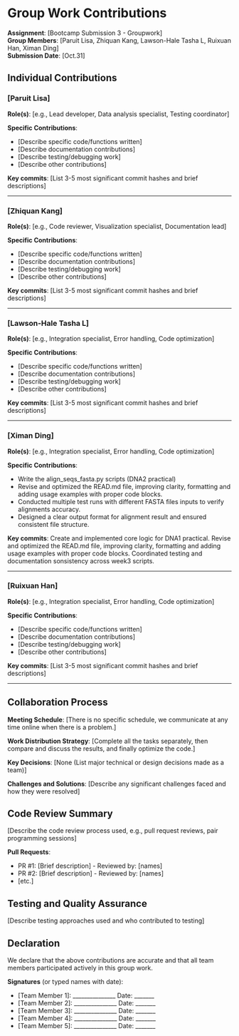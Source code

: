 # Group Work Contributions

**Assignment**: [Bootcamp Submission 3 - Groupwork]  
**Group Members**: [Paruit Lisa, Zhiquan Kang, Lawson-Hale Tasha L, Ruixuan Han, Ximan Ding]  
**Submission Date**: [Oct.31]

## Individual Contributions

### [Paruit Lisa]
**Role(s)**: [e.g., Lead developer, Data analysis specialist, Testing coordinator]

**Specific Contributions**:
- [Describe specific code/functions written]
- [Describe documentation contributions]
- [Describe testing/debugging work]
- [Describe other contributions]

**Key commits**: [List 3-5 most significant commit hashes and brief descriptions]

---

### [Zhiquan Kang]
**Role(s)**: [e.g., Code reviewer, Visualization specialist, Documentation lead]

**Specific Contributions**:
- [Describe specific code/functions written]
- [Describe documentation contributions]
- [Describe testing/debugging work]
- [Describe other contributions]

**Key commits**: [List 3-5 most significant commit hashes and brief descriptions]

---

### [Lawson-Hale Tasha L]
**Role(s)**: [e.g., Integration specialist, Error handling, Code optimization]

**Specific Contributions**:
- [Describe specific code/functions written]
- [Describe documentation contributions]
- [Describe testing/debugging work]
- [Describe other contributions]

**Key commits**: [List 3-5 most significant commit hashes and brief descriptions]

---

### [Ximan Ding]
**Role(s)**: [e.g., Integration specialist, Error handling, Code optimization]

**Specific Contributions**:
- Write the align_seqs_fasta.py scripts (DNA2 practical)
- Revise and optimized the READ.md file, improving clarity, formatting and adding usage examples with proper code blocks.
- Conducted multiple test runs with different FASTA files inputs to verify alignments accuracy.
- Designed a clear output format for alignment result and ensured consistent file structure.

**Key commits**: Create and implemented core logic for DNA1 practical. Revise and optimized the READ.md file, improving clarity, formatting and adding usage examples with proper code blocks. Coordinated testing and documentation sonsistency across week3 scripts.

---

### [Ruixuan Han]
**Role(s)**: [e.g., Integration specialist, Error handling, Code optimization]

**Specific Contributions**:
- [Describe specific code/functions written]
- [Describe documentation contributions]
- [Describe testing/debugging work]
- [Describe other contributions]

**Key commits**: [List 3-5 most significant commit hashes and brief descriptions]

---

## Collaboration Process

**Meeting Schedule**: [There is no specific schedule, we communicate at any time online when there is a problem.]

**Work Distribution Strategy**: [Complete all the tasks separately, then compare and discuss the results, and finally optimize the code.]

**Key Decisions**: [None (List major technical or design decisions made as a team)]

**Challenges and Solutions**: [Describe any significant challenges faced and how they were resolved]

## Code Review Summary

[Describe the code review process used, e.g., pull request reviews, pair programming sessions]

**Pull Requests**:
- PR #1: [Brief description] - Reviewed by: [names]
- PR #2: [Brief description] - Reviewed by: [names]
- [etc.]

## Testing and Quality Assurance

[Describe testing approaches used and who contributed to testing]

## Declaration

We declare that the above contributions are accurate and that all team members participated actively in this group work.

**Signatures** (or typed names with date):
- [Team Member 1]: _______________  Date: _______
- [Team Member 2]: _______________  Date: _______
- [Team Member 3]: _______________  Date: _______
- [Team Member 4]: _______________  Date: _______
- [Team Member 5]: _______________  Date: _______

